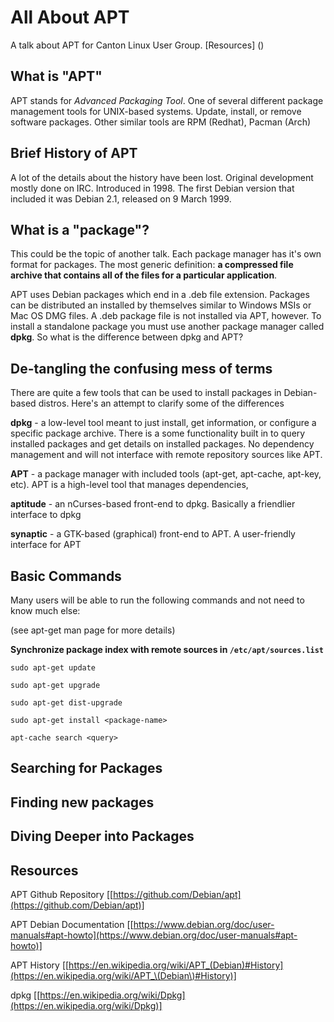 # All About APT

A talk about APT for Canton Linux User Group. [Resources] ()

## What is "APT"

APT stands for *Advanced Packaging Tool*. One of several different package management
tools for UNIX-based systems. Update, install, or remove software packages. Other similar tools are RPM (Redhat), Pacman (Arch)

## Brief History of APT

A lot of the details about the history have been lost. Original development mostly done on IRC. Introduced in 1998. The first Debian version that included it was Debian 2.1, released on 9 March 1999.

## What is a "package"?

This could be the topic of another talk. Each package manager has it's own format for packages. The most generic definition: **a compressed file archive that contains all of the files for a particular application**.

APT uses Debian packages which end in a .deb file extension. Packages can be distributed an installed by themselves similar to Windows MSIs or Mac OS DMG files. A .deb package file is not installed via APT, however. To install a standalone package you must use another package manager called **dpkg**. So what is the difference between dpkg and APT?

## De-tangling the confusing mess of terms

There are quite a few tools that can be used to install packages in Debian-based distros. Here's an attempt to clarify some of the differences

**dpkg** - a low-level tool meant to just install, get information, or configure a specific package archive. There is a some functionality built in to query installed packages and get details on installed packages. No dependency management and will not interface with remote repository sources like APT.

**APT** - a package manager with included tools (apt-get, apt-cache, apt-key, etc). APT is a high-level tool that manages dependencies, 

**aptitude** - an nCurses-based front-end to dpkg. Basically a friendlier interface to dpkg

**synaptic** - a GTK-based (graphical) front-end to APT. A user-friendly interface for APT 



## Basic Commands

Many users will be able to run the following commands and not need to know much else:

(see apt-get man page for more details)

**Synchronize package index with remote sources in `/etc/apt/sources.list`**

`sudo apt-get update`



`sudo apt-get upgrade`

`sudo apt-get dist-upgrade`

`sudo apt-get install <package-name>`

`apt-cache search <query>`


## Searching for Packages

## Finding new packages


## Diving Deeper into Packages



## Resources

APT Github Repository [[https://github.com/Debian/apt](https://github.com/Debian/apt)]

APT Debian Documentation [[https://www.debian.org/doc/user-manuals#apt-howto](https://www.debian.org/doc/user-manuals#apt-howto)]

APT History [[https://en.wikipedia.org/wiki/APT_(Debian)#History](https://en.wikipedia.org/wiki/APT_\(Debian\)#History)]

dpkg [[https://en.wikipedia.org/wiki/Dpkg](https://en.wikipedia.org/wiki/Dpkg)]
